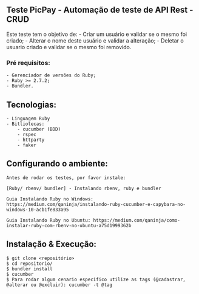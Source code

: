## Teste PicPay - Automação de teste de API Rest - CRUD

Este teste tem o objetivo de:
    - Criar um usuário e validar se o mesmo foi criado;
    - Alterar o nome deste usuário e validar a alteração;
    - Deletar o usuario criado e validar se o mesmo foi removido.

### Pré requisitos:

    - Gerenciador de versões do Ruby;
    - Ruby >= 2.7.2;
    - Bundler.    

## Tecnologias:

    - Linguagem Ruby
    - Bitliotecas:
        - cucumber (BDD)
        - rspec
        - httparty
        - faker
## Configurando o ambiente:
    Antes de rodar os testes, por favor instale:

    [Ruby/ rbenv/ bundler] - Instalando rbenv, ruby e bundler

    Guia Instalando Ruby no Windows: https://medium.com/qaninja/instalando-ruby-cucumber-e-capybara-no-windows-10-acb1fe833a95

    Guia Instalando Ruby no Ubuntu: https://medium.com/qaninja/como-instalar-ruby-com-rbenv-no-ubuntu-a75d1999362b    

## Instalação & Execução:
    $ git clone <repositório>
    $ cd repositorio/
    $ bundler install
    $ cucumber
    $ Para rodar algum cenario especifico utilize as tags (@cadastrar, @alterar ou @excluir): cucumber -t @tag
  